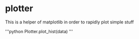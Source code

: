 # plotter
This is a helper of matplotlib in order to rapidly plot simple stuff 

'''python
Plotter.plot_hist(data)
'''
